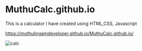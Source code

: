 # MuthuCalc.github.io
This is a calculator I have created using HTML,CSS, Javascript

https://muthulingamdeveloper.github.io/MuthuCalc.github.io/

![calc](https://user-images.githubusercontent.com/71803443/132716065-894c76c5-dee1-4b55-8f61-228ae33257c0.png)

